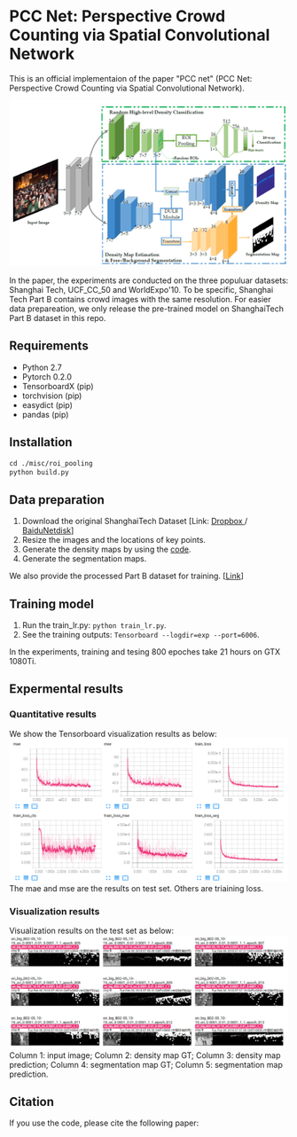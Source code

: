 # PCC Net: Perspective Crowd Counting via Spatial Convolutional Network
This is an official implementaion of the paper "PCC net" (PCC Net: Perspective Crowd Counting via Spatial Convolutional Network).

![PCC Net.](./imgs/img0.png "pcc")

In the paper, the experiments are conducted on the three populuar datasets: Shanghai Tech, UCF_CC_50 and WorldExpo'10. To be specific, Shanghai Tech Part B contains crowd images with the same resolution. For easier data prepareation, we only release the pre-trained model on ShanghaiTech Part B dataset in this repo.

##  Requirements
- Python 2.7
- Pytorch 0.2.0 
- TensorboardX (pip)
- torchvision  (pip)
- easydict (pip)
- pandas  (pip)

## Installation
```Shell 
cd ./misc/roi_pooling
python build.py
```

## Data preparation
1. Download the original ShanghaiTech Dataset [Link: [Dropbox ](https://www.dropbox.com/s/fipgjqxl7uj8hd5/ShanghaiTech.zip?dl=0)/ [BaiduNetdisk](https://pan.baidu.com/s/1nuAYslz)]
2. Resize the images and the locations of key points. 
3. Generate the density maps by using the [code](https://github.com/aachenhang/crowdcount-mcnn/tree/master/data_preparation).
4. Generate the segmentation maps.

We also provide the processed Part B dataset for training. [[Link](https://mailnwpueducn-my.sharepoint.com/:u:/g/personal/gjy3035_mail_nwpu_edu_cn/EcMLqr9XuH1ChAgkqpxL_6kBK9EyCmIuXMxTb09FrjMYow?e=LJnOcC)]

## Training model
1. Run the train_lr.py: ```python train_lr.py```.
2. See the training outputs: ```Tensorboard --logdir=exp --port=6006```.

In the experiments, training  and tesing 800 epoches take 21 hours on GTX 1080Ti. 

## Expermental results

### Quantitative results

We show the Tensorboard visualization results as below:
![Detialed infomation during the traning phase.](./imgs/img1.jpg "pcc_q")
The mae and mse are the results on test set. Others are triaining loss. 

### Visualization results
Visualization results on the test set as below:
![Visualization results on the test set.](./imgs/img2.jpg "pcc_v")
Column 1: input image; Column 2: density map GT; Column 3: density map prediction; Column 4: segmentation map GT; Column 5: segmentation map prediction.

## Citation
If you use the code, please cite the following paper:
